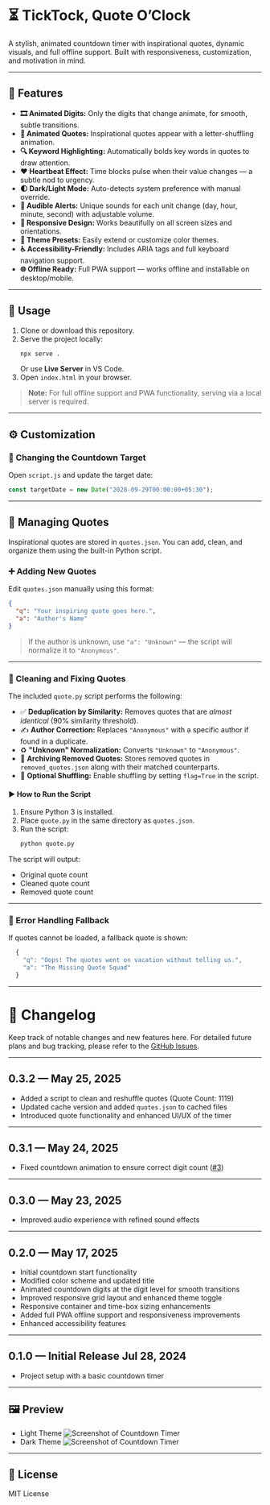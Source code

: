 # ⏳ TickTock, Quote O’Clock

A stylish, animated countdown timer with inspirational quotes, dynamic visuals, and full offline support. Built with responsiveness, customization, and motivation in mind.

---

## 🌟 Features

- **🎞️ Animated Digits:** Only the digits that change animate, for smooth, subtle transitions.
- **💬 Animated Quotes:** Inspirational quotes appear with a letter-shuffling animation.
- **🔍 Keyword Highlighting:** Automatically bolds key words in quotes to draw attention.
- **❤️ Heartbeat Effect:** Time blocks pulse when their value changes — a subtle nod to urgency.
- **🌓 Dark/Light Mode:** Auto-detects system preference with manual override.
- **🔔 Audible Alerts:** Unique sounds for each unit change (day, hour, minute, second) with adjustable volume.
- **📱 Responsive Design:** Works beautifully on all screen sizes and orientations.
- **🎨 Theme Presets:** Easily extend or customize color themes.
- **♿ Accessibility-Friendly:** Includes ARIA tags and full keyboard navigation support.
- **🌐 Offline Ready:** Full PWA support — works offline and installable on desktop/mobile.

---

## 🚀 Usage

1. Clone or download this repository.
2. Serve the project locally:
   ```bash
   npx serve .
   ```
   Or use **Live Server** in VS Code.
3. Open `index.html` in your browser.

> **Note:** For full offline support and PWA functionality, serving via a local server is required.

---

## ⚙️ Customization

### 🎯 Changing the Countdown Target

Open `script.js` and update the target date:

```js
const targetDate = new Date("2028-09-29T00:00:00+05:30");
```

---

## 💬 Managing Quotes

Inspirational quotes are stored in `quotes.json`. You can add, clean, and organize them using the built-in Python script.

### ➕ Adding New Quotes

Edit `quotes.json` manually using this format:

```json
{
  "q": "Your inspiring quote goes here.",
  "a": "Author's Name"
}
```

> If the author is unknown, use `"a": "Unknown"` — the script will normalize it to `"Anonymous"`.

---

### 🧹 Cleaning and Fixing Quotes

The included `quote.py` script performs the following:

- ✅ **Deduplication by Similarity:** Removes quotes that are _almost identical_ (90% similarity threshold).
- ✍️ **Author Correction:** Replaces `"Anonymous"` with a specific author if found in a duplicate.
- ♻️ **"Unknown" Normalization:** Converts `"Unknown"` to `"Anonymous"`.
- 📁 **Archiving Removed Quotes:** Stores removed quotes in `removed_quotes.json` along with their matched counterparts.
- 🔀 **Optional Shuffling:** Enable shuffling by setting `flag=True` in the script.

#### ▶️ How to Run the Script

1. Ensure Python 3 is installed.
2. Place `quote.py` in the same directory as `quotes.json`.
3. Run the script:
   ```bash
   python quote.py
   ```

The script will output:

- Original quote count
- Cleaned quote count
- Removed quote count

---

### 🤖 Error Handling Fallback

If quotes cannot be loaded, a fallback quote is shown:

```js
  {
    "q": "Oops! The quotes went on vacation without telling us.",
    "a": "The Missing Quote Squad"
  }
```

---

# 📝 Changelog

Keep track of notable changes and new features here. For detailed future plans and bug tracking, please refer to the [GitHub Issues](https://github.com/ainstarc/countdown/issues).

---

## 0.3.2 — May 25, 2025

- Added a script to clean and reshuffle quotes (Quote Count: 1119)
- Updated cache version and added `quotes.json` to cached files
- Introduced quote functionality and enhanced UI/UX of the timer

---

## 0.3.1 — May 24, 2025

- Fixed countdown animation to ensure correct digit count ([#3](https://github.com/ainstarc/Countdown/issues/2))

---

## 0.3.0 — May 23, 2025

- Improved audio experience with refined sound effects

---

## 0.2.0 — May 17, 2025

- Initial countdown start functionality
- Modified color scheme and updated title
- Animated countdown digits at the digit level for smooth transitions
- Improved responsive grid layout and enhanced theme toggle
- Responsive container and time-box sizing enhancements
- Added full PWA offline support and responsiveness improvements
- Enhanced accessibility features

---

## 0.1.0 — Initial Release Jul 28, 2024

- Project setup with a basic countdown timer

---

## 🖼️ Preview

- Light Theme
  ![Screenshot of Countdown Timer](preview-light.png)
- Dark Theme
  ![Screenshot of Countdown Timer](preview-dark.png)

---

## 📄 License

MIT License
